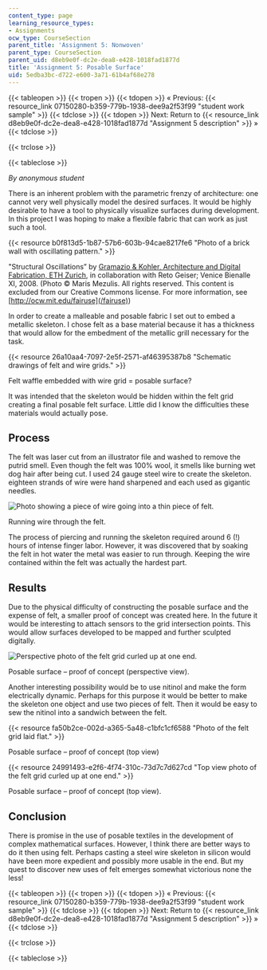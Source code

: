 ```yaml
---
content_type: page
learning_resource_types:
- Assignments
ocw_type: CourseSection
parent_title: 'Assignment 5: Nonwoven'
parent_type: CourseSection
parent_uid: d8eb9e0f-dc2e-dea8-e428-1018fad1877d
title: 'Assignment 5: Posable Surface'
uid: 5edba3bc-d722-e600-3a71-61b4af68e278
---
```


{{< tableopen >}}
{{< tropen >}}
{{< tdopen >}}
« Previous: {{< resource_link 07150280-b359-779b-1938-dee9a2f53f99 "student work sample" >}}
{{< tdclose >}}
{{< tdopen >}}
Next: Return to {{< resource_link d8eb9e0f-dc2e-dea8-e428-1018fad1877d "Assignment 5 description" >}} »
{{< tdclose >}}

{{< trclose >}}

{{< tableclose >}}

_By anonymous student_

There is an inherent problem with the parametric frenzy of architecture: one cannot very well physically model the desired surfaces. It would be highly desirable to have a tool to physically visualize surfaces during development. In this project I was hoping to make a flexible fabric that can work as just such a tool.

{{< resource b0f813d5-1b87-57b6-603b-94cae8217fe6 "Photo of a brick wall with oscillating pattern." >}}

"Structural Oscillations” by [Gramazio & Kohler, Architecture and Digital Fabrication, ETH Zurich](http://www.dfab.arch.ethz.ch/web/e/forschung/142.html), in collaboration with Reto Geiser; Venice Bienalle XI, 2008. (Photo © Maris Mezulis. All rights reserved. This content is excluded from our Creative Commons license. For more information, see [http://ocw.mit.edu/fairuse](/fairuse))

In order to create a malleable and posable fabric I set out to embed a metallic skeleton. I chose felt as a base material because it has a thickness that would allow for the embedment of the metallic grill necessary for the task.

{{< resource 26a10aa4-7097-2e5f-2571-af46395387b8 "Schematic drawings of felt and wire grids." >}}

Felt waffle embedded with wire grid = posable surface?

It was intended that the skeleton would be hidden within the felt grid creating a final posable felt surface. Little did I know the difficulties these materials would actually pose.

Process
-------

The felt was laser cut from an illustrator file and washed to remove the putrid smell. Even though the felt was 100% wool, it smells like burning wet dog hair after being cut. I used 24 gauge steel wire to create the skeleton. eighteen strands of wire were hand sharpened and each used as gigantic needles.

![Photo showing a piece of wire going into a thin piece of felt.](/courses/media-arts-and-sciences/mas-962-special-topics-new-textiles-spring-2010/assignments-and-projects/nonwoven/assignment-5-posable-surface/process.jpg)

Running wire through the felt.

The process of piercing and running the skeleton required around 6 (!) hours of intense finger labor. However, it was discovered that by soaking the felt in hot water the metal was easier to run through. Keeping the wire contained within the felt was actually the hardest part.

Results
-------

Due to the physical difficulty of constructing the posable surface and the expense of felt, a smaller proof of concept was created here. In the future it would be interesting to attach sensors to the grid intersection points. This would allow surfaces developed to be mapped and further sculpted digitally.

![Perspective photo of the felt grid curled up at one end.](/courses/media-arts-and-sciences/mas-962-special-topics-new-textiles-spring-2010/assignments-and-projects/nonwoven/assignment-5-posable-surface/image002.jpg)

Posable surface – proof of concept (perspective view).

Another interesting possibility would be to use nitinol and make the form electrically dynamic. Perhaps for this purpose it would be better to make the skeleton one object and use two pieces of felt. Then it would be easy to sew the nitinol into a sandwich between the felt.

{{< resource fa50b2ce-002d-a365-5a48-c1bfc1cf6588 "Photo of the felt grid laid flat." >}}

Posable surface – proof of concept (top view)

{{< resource 24991493-e2f6-4f74-310c-73d7c7d627cd "Top view photo of the felt grid curled up at one end." >}}

Posable surface – proof of concept (top view).

Conclusion
----------

There is promise in the use of posable textiles in the development of complex mathematical surfaces. However, I think there are better ways to do it then using felt. Perhaps casting a steel wire skeleton in silicon would have been more expedient and possibly more usable in the end. But my quest to discover new uses of felt emerges somewhat victorious none the less!

{{< tableopen >}}
{{< tropen >}}
{{< tdopen >}}
« Previous: {{< resource_link 07150280-b359-779b-1938-dee9a2f53f99 "student work sample" >}}
{{< tdclose >}}
{{< tdopen >}}
Next: Return to {{< resource_link d8eb9e0f-dc2e-dea8-e428-1018fad1877d "Assignment 5 description" >}} »
{{< tdclose >}}

{{< trclose >}}

{{< tableclose >}}